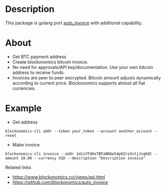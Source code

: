 # Description

This package is golang port [auto_invoice](https://github.com/blockonomics/auto_invoice) with additional capability.

# About

* Get BTC payment address
* Create blockonomics bitcoin invoice.
* No need for approvals/API key/documentation. Use your own bitcoin address to receive funds.
* Invoices are peer to peer encrypted. Bitcoin amount adjusts dynamically according to current price. Blockonomics 
supports almost all fiat currencies.

# Example

* Get address
```shell script
blockonomics-cli addr --token your_token --account another_account --reset
```
* Make invoice
```shell script
blockonomics-cli invoice --addr 1dicVTdHxTBFaNRAe54p6Zre3vtjJzqK8C --amount 10.00 --currency USD --description "Description invoice"
```

Related links
* https://www.blockonomics.co/views/api.html
* https://github.com/blockonomics/auto_invoice

